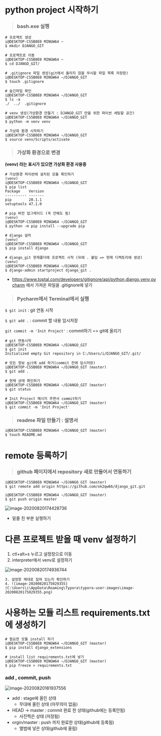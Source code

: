 # python project 시작하기

> ### bash.exe 실행

```
# 프로젝트 생성
i@DESKTOP-CS5B0E0 MINGW64 ~
$ mkdir DJANGO_GIT

# 프로젝트로 이동
i@DESKTOP-CS5B0E0 MINGW64 ~
$ cd DJANGO_GIT/

# .gitignore 파일 생성(git에서 올리지 않을 무시할 파일 목록 저장함)
i@DESKTOP-CS5B0E0 MINGW64 ~/DJANGO_GIT
$ touch .gitignore

# 숨긴파일 확인
i@DESKTOP-CS5B0E0 MINGW64 ~/DJANGO_GIT
$ ls -a
./  ../  .gitignore

# venv 생성(가상환경 만들기 : DJANGO_GIT 만을 위한 파이썬 세팅할 공간)
i@DESKTOP-CS5B0E0 MINGW64 ~/DJANGO_GIT
$ python -m venv venv

# 가상화 환경 시작하기
i@DESKTOP-CS5B0E0 MINGW64 ~/DJANGO_GIT
$ source venv/Scripts/activate   
```



> ### 가상화 환경으로 변경

**(venv) 라는 표시가 있으면 가상화 환경 사용중**

```
# 가상환경 파이썬에 설치된 모듈 확인하기
(venv)
i@DESKTOP-CS5B0E0 MINGW64 ~/DJANGO_GIT
$ pip list
Package    Version
---------- -------
pip        20.1.1
setuptools 47.1.0

# pip 버전 업그레이드 (꼭 안해도 됨)
(venv)
i@DESKTOP-CS5B0E0 MINGW64 ~/DJANGO_GIT
$ python -m pip install --upgrade pip

# django 설치
(venv)
i@DESKTOP-CS5B0E0 MINGW64 ~/DJANGO_GIT
$ pip install django

# django_git 현재폴더에 프로젝트 시작 (뒤에 . 붙임 => 현재 디렉토리에 생성)
(venv)
i@DESKTOP-CS5B0E0 MINGW64 ~/DJANGO_GIT
$ django-admin startproject django_git .
```

* https://www.toptal.com/developers/gitignore/api/python,django,venv,pycharm 에서 가져온 파일을
  .gitignore에 넣기



> ### Pycharm에서 Terminal에서 실행

`$ git init` : git 연동 시작

`$ git add .` : commit 할 내용 임시저장

`git commit -m 'Init Project'` : commit하기 => git에 올리기

```
# git 연동시작
i@DESKTOP-CS5B0E0 MINGW64 ~/DJANGO_GIT
$ git init
Initialized empty Git repository in C:/Users/i/DJANGO_GIT/.git/
```

```
# 모든 정보 git에 add 하기(commit 전에 임시저장)
i@DESKTOP-CS5B0E0 MINGW64 ~/DJANGO_GIT (master)
$ git add .

# 현재 상태 확인하기
i@DESKTOP-CS5B0E0 MINGW64 ~/DJANGO_GIT (master)
$ git status

# Init Project 메시지 주면서 commit하기
i@DESKTOP-CS5B0E0 MINGW64 ~/DJANGO_GIT (master)
$ git commit -m 'Init Project'
```



> ### readme 파일 만들기 : 설명서

```
i@DESKTOP-CS5B0E0 MINGW64 ~/DJANGO_GIT (master)
$ touch README.md
```





# remote 등록하기

> ### github 페이지에서 repository 새로 만들어서 연동하기

```
i@DESKTOP-CS5B0E0 MINGW64 ~/DJANGO_GIT (master)
$ git remote add origin https://github.com/ok2qw66/django_git.git

i@DESKTOP-CS5B0E0 MINGW64 ~/DJANGO_GIT (master)
$ git push origin master
```

![image-20200820174428736](C:\Users\i\AppData\Roaming\Typora\typora-user-images\image-20200820174428736.png)

- 밑줄 친 부분 실행하기



# 다른 프로젝트 받을 때 venv 설정하기

1. ctl+alt+s 누르고 설정창으로 이동
2. interpreter에서 venv로 설정하기

![image-20200820174936744](C:\Users\i\AppData\Roaming\Typora\typora-user-images\image-20200820174936744.png)

	3. 설정창 제대로 잡혀 있는지 확인하기
 	4. ![image-20200820175029355](C:\Users\i\AppData\Roaming\Typora\typora-user-images\image-20200820175029355.png)



# 사용하는 모듈 리스트 requirements.txt에 생성하기

```
# 필요한 모듈 install 하기
i@DESKTOP-CS5B0E0 MINGW64 ~/DJANGO_GIT (master)
$ pip install django_extensions
```

```
# install list requirements.txt에 넣기
i@DESKTOP-CS5B0E0 MINGW64 ~/DJANGO_GIT (master)
$ pip freeze > requirements.txt
```



### add , commit, push

![image-20200820181937556](C:\Users\i\AppData\Roaming\Typora\typora-user-images\image-20200820181937556.png)

- add :  stage에 올린 상태
  - 무대에 올린 상태 (아무의미 없음)
- HEAD -> master : commit 완료 한 상태(github에는 등록안됨)
  - 사진찍은 상태 (저장됨)
- orgin/master : push 까지 완료한 상태(github에 등록됨)
  - 앨범에 넣은 상태(github에 올림)